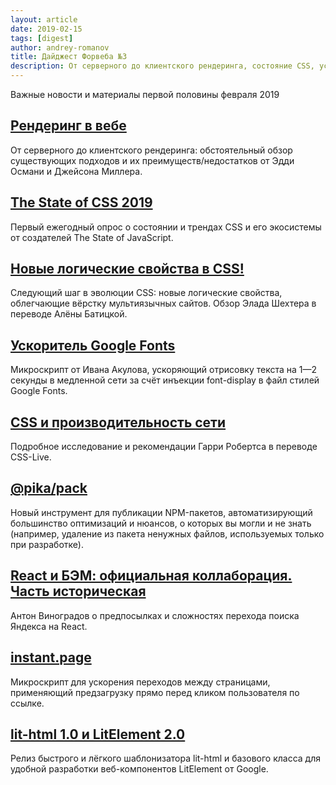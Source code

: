 ```yaml
---
layout: article
date: 2019-02-15
tags: [digest]
author: andrey-romanov
title: Дайджест Форвеба №3
description: От серверного до клиентского рендеринга, состояние CSS, ускоритель Google Fonts, React в Яндекс.Поиске, автоматизация публикации NPM-пакетов, новые логические свойства в CSS
---
```

<p class="paragraph--lead">Важные новости и материалы первой половины февраля 2019</p>

## [Рендеринг в вебе](https://developers.google.com/web/updates/2019/02/rendering-on-the-web)

От серверного до клиентского рендеринга: обстоятельный обзор существующих подходов и их преимуществ/недостатков от Эдди Османи и Джейсона Миллера.

## [The State of CSS 2019](https://stateofcss.com/)

Первый ежегодный опрос о состоянии и трендах CSS и его экосистемы от создателей The State of JavaScript.

## [Новые логические свойства в CSS!](https://medium.com/p/c5046c563640)

Следующий шаг в эволюции CSS: новые логические свойства, облегчающие вёрстку мультиязычных сайтов. Обзор Элада Шехтера в переводе Алёны Батицкой.

## [Ускоритель Google Fonts](https://googlefonts.3perf.com/)

Микроскрипт от Ивана Акулова, ускоряющий отрисовку текста на 1—2 секунды в медленной сети за счёт инъекции font-display в файл стилей Google Fonts.

## [CSS и производительность сети](https://css-live.ru/articles/css-i-proizvoditelnost-seti.html)

Подробное исследование и рекомендации Гарри Робертса в переводе CSS-Live.

## [@pika/pack](https://www.pikapkg.com/blog/introducing-pika-pack/)

Новый инструмент для публикации NPM-пакетов, автоматизирующий большинство оптимизаций и нюансов, о которых вы могли и не знать (например, удаление из пакета ненужных файлов, используемых только при разработке).

## [React и БЭМ: официальная коллаборация. Часть историческая](https://habr.com/p/438598/)

Антон Виноградов о предпосылках и сложностях перехода поиска Яндекса на React.

## [instant.page](https://instant.page/)

Микроскрипт для ускорения переходов между страницами, применяющий предзагрузку прямо перед кликом пользователя по ссылке.

## [lit-html 1.0 и LitElement 2.0](https://www.polymer-project.org/blog/2019-02-05-lit-element-and-lit-html-release)

Релиз быстрого и лёгкого шаблонизатора lit-html и базового класса для удобной разработки веб-компонентов LitElement от Google.
